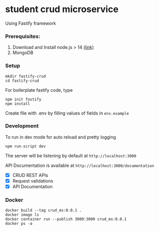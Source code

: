 # student crud microservice

Using Fastify framework

### Prerequisites:

1. Download and Install node.js > 14 [(link)](https://nodejs.org/en/download/)
2. MongoDB

### Setup

```
mkdir fastify-crud
cd fastify-crud
```

For boilerplate fastify code, type

```
npm init fastify
npm install
```

Create file with .env by filling values of fields in `env.example`

### Development

To run in dev mode for auto reload and pretty logging

`npm run-script dev`

The server will be listening by default at `http://localhost:3000`

API Documentation is available at `http://localhost:3000/documentation`

- [x] CRUD REST APIs
- [x] Request validations
- [x] API Documentation

### Docker

```
docker build --tag crud_ms:0.0.1 .
docker image ls
docker container run --publish 3000:3000 crud_ms:0.0.1
docker ps -a
```
